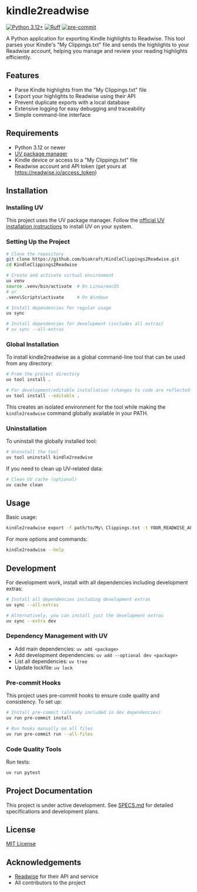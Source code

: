 # kindle2readwise

[![Python 3.12+](https://img.shields.io/badge/python-3.12+-blue.svg)](https://www.python.org/downloads/release/python-3120/)
[![Ruff](https://img.shields.io/badge/code%20style-ruff-black)](https://github.com/astral-sh/ruff)
[![pre-commit](https://img.shields.io/badge/pre--commit-enabled-brightgreen)](https://pre-commit.com/)

A Python application for exporting Kindle highlights to Readwise. This tool parses your Kindle's "My Clippings.txt" file and sends the highlights to your Readwise account, helping you manage and review your reading highlights efficiently.

## Features

- Parse Kindle highlights from the "My Clippings.txt" file
- Export your highlights to Readwise using their API
- Prevent duplicate exports with a local database
- Extensive logging for easy debugging and traceability
- Simple command-line interface

## Requirements

- Python 3.12 or newer
- [UV package manager](https://github.com/astral-sh/uv)
- Kindle device or access to a "My Clippings.txt" file
- Readwise account and API token (get yours at https://readwise.io/access_token)

## Installation

### Installing UV

This project uses the UV package manager. Follow the [official UV installation instructions](https://github.com/astral-sh/uv#installation) to install UV on your system.

### Setting Up the Project

```bash
# Clone the repository
git clone https://github.com/biokraft/KindleClippings2Readwise.git
cd KindleClippings2Readwise

# Create and activate virtual environment
uv venv
source .venv/bin/activate  # On Linux/macOS
# or
.venv\Scripts\activate     # On Windows

# Install dependencies for regular usage
uv sync

# Install dependencies for development (includes all extras)
# uv sync --all-extras
```

### Global Installation

To install kindle2readwise as a global command-line tool that can be used from any directory:

```bash
# From the project directory
uv tool install .

# For development/editable installation (changes to code are reflected immediately)
uv tool install --editable .
```

This creates an isolated environment for the tool while making the `kindle2readwise` command globally available in your PATH.

### Uninstallation

To uninstall the globally installed tool:

```bash
# Uninstall the tool
uv tool uninstall kindle2readwise
```

If you need to clean up UV-related data:

```bash
# Clean UV cache (optional)
uv cache clean
```

## Usage

Basic usage:

```bash
kindle2readwise export -f path/to/My\ Clippings.txt -t YOUR_READWISE_API_TOKEN
```

For more options and commands:

```bash
kindle2readwise --help
```

## Development

For development work, install with all dependencies including development extras:

```bash
# Install all dependencies including development extras
uv sync --all-extras

# Alternatively, you can install just the development extras
uv sync --extra dev
```

### Dependency Management with UV

- Add main dependencies: `uv add <package>`
- Add development dependencies: `uv add --optional dev <package>`
- List all dependencies: `uv tree`
- Update lockfile: `uv lock`

### Pre-commit Hooks

This project uses pre-commit hooks to ensure code quality and consistency. To set up:

```bash
# Install pre-commit (already included in dev dependencies)
uv run pre-commit install

# Run hooks manually on all files
uv run pre-commit run --all-files
```

### Code Quality Tools

Run tests:

```bash
uv run pytest
```

## Project Documentation

This project is under active development. See [SPECS.md](SPECS.md) for detailed specifications and development plans.

## License

[MIT License](LICENSE)

## Acknowledgements

- [Readwise](https://readwise.io) for their API and service
- All contributors to the project
